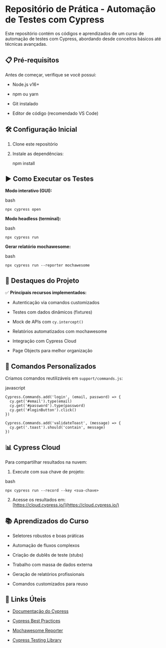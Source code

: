 # Repositório de Prática - Automação de Testes com Cypress

Este repositório contém os códigos e aprendizados de um curso de automação de testes com Cypress, abordando desde conceitos básicos até técnicas avançadas.

## 📋 Pré-requisitos

Antes de começar, verifique se você possui:

-   Node.js v16+
    
-   npm ou yarn
    
-   Git instalado
    
-   Editor de código (recomendado VS Code)
    

## 🛠️ Configuração Inicial

1.  Clone este repositório

2.  Instale as dependências:
 
	npm install

## ▶️ Como Executar os Testes

**Modo interativo (GUI):**

bash

    npx cypress open

**Modo headless (terminal):**

bash

    npx cypress run

**Gerar relatório mochawesome:**

bash

    npx cypress run --reporter mochawesome
    

## 🌟 Destaques do Projeto

✅ **Principais recursos implementados:**

-   Autenticação via comandos customizados
    
-   Testes com dados dinâmicos (fixtures)
    
-   Mock de APIs com `cy.intercept()`
    
-   Relatórios automatizados com mochawesome
    
-   Integração com Cypress Cloud
    
-   Page Objects para melhor organização
    

## 🔧 Comandos Personalizados

Criamos comandos reutilizáveis em `support/commands.js`:

javascript

    Cypress.Commands.add('login', (email, password) => {
      cy.get('#email').type(email)
      cy.get('#password').type(password)
      cy.get('#loginButton').click()
    })
    
    Cypress.Commands.add('validateToast', (message) => {
      cy.get('.toast').should('contain', message)
    })

## 📊 Cypress Cloud

Para compartilhar resultados na nuvem:

1.  Execute com sua chave de projeto:
    

bash

    npx cypress run --record --key <sua-chave>

2.  Acesse os resultados em:  
    [https://cloud.cypress.io/](https://cloud.cypress.io/)
    

## 📚 Aprendizados do Curso

-   Seletores robustos e boas práticas
    
-   Automação de fluxos complexos
    
-   Criação de dublês de teste (stubs)
    
-   Trabalho com massa de dados externa
    
-   Geração de relatórios profissionais
    
-   Comandos customizados para reuso
    

## 🔗 Links Úteis

-   [Documentação do Cypress](https://docs.cypress.io)
    
-   [Cypress Best Practices](https://docs.cypress.io/guides/references/best-practices)
    
-   [Mochawesome Reporter](https://github.com/adamgruber/mochawesome)
    
-   [Cypress Testing Library](https://testing-library.com/docs/cypress-testing-library/intro)
